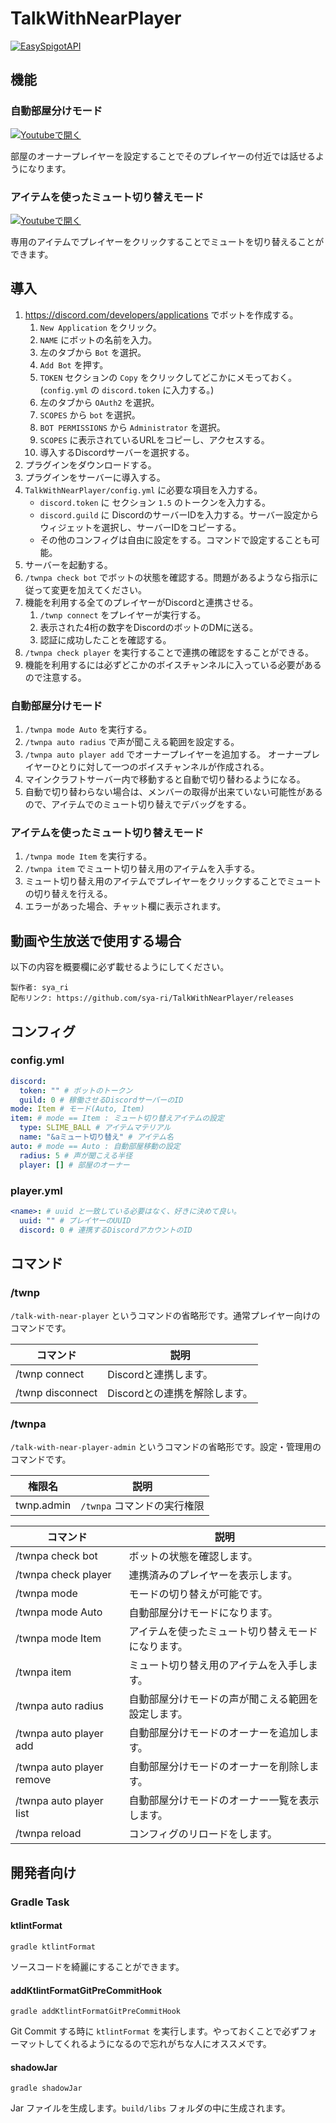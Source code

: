 # TalkWithNearPlayer
[![EasySpigotAPI](https://img.shields.io/badge/EasySpigotAPI-%E2%AC%85-4D4.svg)](https://github.com/sya-ri/EasySpigotAPI)

## 機能

### 自動部屋分けモード
[![Youtubeで開く](http://img.youtube.com/vi/xTFWXIlT1g4/0.jpg)](http://www.youtube.com/watch?v=xTFWXIlT1g4 "")

部屋のオーナープレイヤーを設定することでそのプレイヤーの付近では話せるようになります。

### アイテムを使ったミュート切り替えモード
[![Youtubeで開く](http://img.youtube.com/vi/ZSiLYEWhbqg/0.jpg)](http://www.youtube.com/watch?v=ZSiLYEWhbqg "")

専用のアイテムでプレイヤーをクリックすることでミュートを切り替えることができます。

## 導入

1. https://discord.com/developers/applications でボットを作成する。
    1. `New Application` をクリック。
    2. `NAME` にボットの名前を入力。
    3. 左のタブから `Bot` を選択。
    4. `Add Bot` を押す。
    5. `TOKEN` セクションの `Copy` をクリックしてどこかにメモっておく。(`config.yml` の `discord.token` に入力する。)
    6. 左のタブから `OAuth2` を選択。
    7. `SCOPES` から `bot` を選択。
    8. `BOT PERMISSIONS` から `Administrator` を選択。
    9. `SCOPES` に表示されているURLをコピーし、アクセスする。
    10. 導入するDiscordサーバーを選択する。
2. プラグインをダウンロードする。
3. プラグインをサーバーに導入する。
4. `TalkWithNearPlayer/config.yml` に必要な項目を入力する。
   - `discord.token` に セクション `1.5` のトークンを入力する。
   - `discord.guild` に DiscordのサーバーIDを入力する。サーバー設定からウィジェットを選択し、サーバーIDをコピーする。
   - その他のコンフィグは自由に設定をする。コマンドで設定することも可能。
5. サーバーを起動する。
6. `/twnpa check bot` でボットの状態を確認する。問題があるようなら指示に従って変更を加えてください。
7. 機能を利用する全てのプレイヤーがDiscordと連携させる。
   1. `/twnp connect` をプレイヤーが実行する。
   2. 表示された4桁の数字をDiscordのボットのDMに送る。
   3. 認証に成功したことを確認する。
8. `/twnpa check player` を実行することで連携の確認をすることができる。
9. 機能を利用するには必ずどこかのボイスチャンネルに入っている必要があるので注意する。

### 自動部屋分けモード

1. `/twnpa mode Auto` を実行する。
2. `/twnpa auto radius` で声が聞こえる範囲を設定する。
3. `/twnpa auto player add` でオーナープレイヤーを追加する。 
   オーナープレイヤーひとりに対して一つのボイスチャンネルが作成される。
4. マインクラフトサーバー内で移動すると自動で切り替わるようになる。
5. 自動で切り替わらない場合は、メンバーの取得が出来ていない可能性があるので、アイテムでのミュート切り替えでデバッグをする。

### アイテムを使ったミュート切り替えモード

1. `/twnpa mode Item` を実行する。
2. `/twnpa item` でミュート切り替え用のアイテムを入手する。
3. ミュート切り替え用のアイテムでプレイヤーをクリックすることでミュートの切り替えを行える。
4. エラーがあった場合、チャット欄に表示されます。

## 動画や生放送で使用する場合

以下の内容を概要欄に必ず載せるようにしてください。

```
製作者: sya_ri
配布リンク: https://github.com/sya-ri/TalkWithNearPlayer/releases
```

## コンフィグ

### config.yml
```yml
discord:
  token: "" # ボットのトークン
  guild: 0 # 稼働させるDiscordサーバーのID
mode: Item # モード(Auto, Item)
item: # mode == Item : ミュート切り替えアイテムの設定
  type: SLIME_BALL # アイテムマテリアル
  name: "&aミュート切り替え" # アイテム名
auto: # mode == Auto : 自動部屋移動の設定
  radius: 5 # 声が聞こえる半径
  player: [] # 部屋のオーナー
```

### player.yml
```yml
<name>: # uuid と一致している必要はなく、好きに決めて良い。
  uuid: "" # プレイヤーのUUID
  discord: 0 # 連携するDiscordアカウントのID
```

## コマンド

### /twnp
`/talk-with-near-player` というコマンドの省略形です。通常プレイヤー向けのコマンドです。

| コマンド | 説明 |
|--------|------|
| /twnp connect | Discordと連携します。|
| /twnp disconnect | Discordとの連携を解除します。|

### /twnpa
`/talk-with-near-player-admin` というコマンドの省略形です。設定・管理用のコマンドです。

| 権限名 | 説明 |
|-------|-----|
| twnp.admin | `/twnpa` コマンドの実行権限 |

| コマンド | 説明 |
|--------|------|
| /twnpa check bot | ボットの状態を確認します。|
| /twnpa check player | 連携済みのプレイヤーを表示します。|
| /twnpa mode | モードの切り替えが可能です。|
| /twnpa mode Auto | 自動部屋分けモードになります。|
| /twnpa mode Item | アイテムを使ったミュート切り替えモードになります。|
| /twnpa item | ミュート切り替え用のアイテムを入手します。|
| /twnpa auto radius | 自動部屋分けモードの声が聞こえる範囲を設定します。|
| /twnpa auto player add | 自動部屋分けモードのオーナーを追加します。|
| /twnpa auto player remove | 自動部屋分けモードのオーナーを削除します。|
| /twnpa auto player list | 自動部屋分けモードのオーナー一覧を表示します。|
| /twnpa reload | コンフィグのリロードをします。|

## 開発者向け

### Gradle Task

#### ktlintFormat
```
gradle ktlintFormat
```

ソースコードを綺麗にすることができます。

#### addKtlintFormatGitPreCommitHook
```
gradle addKtlintFormatGitPreCommitHook
```

Git Commit する時に `ktlintFormat` を実行します。やっておくことで必ずフォーマットしてくれるようになるので忘れがちな人にオススメです。

#### shadowJar
```
gradle shadowJar
```

Jar ファイルを生成します。`build/libs` フォルダの中に生成されます。